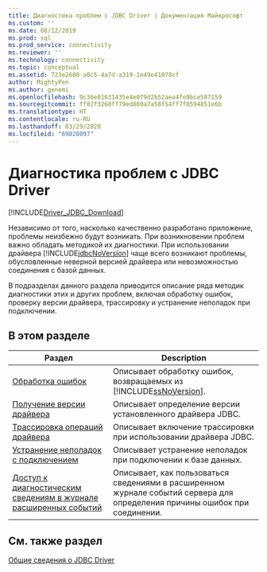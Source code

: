 ```yaml
---
title: Диагностика проблем с JDBC Driver | Документация Майкрософт
ms.custom: ''
ms.date: 08/12/2019
ms.prod: sql
ms.prod_service: connectivity
ms.reviewer: ''
ms.technology: connectivity
ms.topic: conceptual
ms.assetid: 723e2680-a0c5-4a7d-a319-1e49e41078cf
author: MightyPen
ms.author: genemi
ms.openlocfilehash: 9c36e81631435e4e079d2b52aea4fe9bce587159
ms.sourcegitcommit: ff82f3260ff79ed860a7a58f54ff7f0594851e6b
ms.translationtype: HT
ms.contentlocale: ru-RU
ms.lasthandoff: 03/29/2020
ms.locfileid: "69028097"
---
```

# <a name="diagnosing-problems-with-the-jdbc-driver"></a>Диагностика проблем с JDBC Driver
[!INCLUDE[Driver_JDBC_Download](../../includes/driver_jdbc_download.md)]

  Независимо от того, насколько качественно разработано приложение, проблемы неизбежно будут возникать. При возникновении проблем важно обладать методикой их диагностики. При использовании драйвера [!INCLUDE[jdbcNoVersion](../../includes/jdbcnoversion_md.md)] чаще всего возникают проблемы, обусловленные неверной версией драйвера или невозможностью соединения с базой данных.  
  
 В подразделах данного раздела приводится описание ряда методик диагностики этих и других проблем, включая обработку ошибок, проверку версии драйвера, трассировку и устранение неполадок при подключении.  
  
## <a name="in-this-section"></a>В этом разделе  
  
|Раздел|Description|  
|-----------|-----------------|  
|[Обработка ошибок](../../connect/jdbc/handling-errors.md)|Описывает обработку ошибок, возвращаемых из [!INCLUDE[ssNoVersion](../../includes/ssnoversion-md.md)].|  
|[Получение версии драйвера](../../connect/jdbc/getting-the-driver-version.md)|Описывает определение версии установленного драйвера JDBC.|  
|[Трассировка операций драйвера](../../connect/jdbc/tracing-driver-operation.md)|Описывает включение трассировки при использовании драйвера JDBC.|  
|[Устранение неполадок с подключением](../../connect/jdbc/troubleshooting-connectivity.md)|Описывает устранение неполадок при подключении к базе данных.|  
|[Доступ к диагностическим сведениям в журнале расширенных событий](../../connect/jdbc/accessing-diagnostic-information-in-the-extended-events-log.md)|Описывает, как пользоваться сведениями в расширенном журнале событий сервера для определения причины ошибок при соединении.|  
  
## <a name="see-also"></a>См. также раздел 
 [Общие сведения о JDBC Driver](../../connect/jdbc/overview-of-the-jdbc-driver.md)  
  
  
